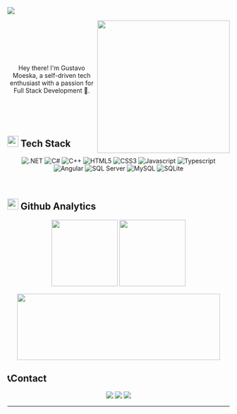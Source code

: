 <a href="https://www.linkedin.com/in/gumoeska/"><img src="https://github.com/gumoeska/gumoeska/assets/32044172/ee4fb780-6b6d-4132-bf74-cea24bf61a2a"></a>

<a href="https://www.linkedin.com/in/gumoeska/"><img src="https://github.com/gumoeska/gumoeska/assets/32044172/ee8b8f23-ccd7-4707-8541-2a2e77532303" align="right" height="300"></a>

<br><br><br>
<br><br>

<p align="center">Hey there! I'm Gustavo Moeska, a self-driven tech enthusiast with a passion for Full Stack Development 🚀.</p>

<br><br><br>

## <img src="https://media2.giphy.com/media/QssGEmpkyEOhBCb7e1/giphy.gif?cid=ecf05e47a0n3gi1bfqntqmob8g9aid1oyj2wr3ds3mg700bl&rid=giphy.gif" width ="25"> Tech Stack 

<p align="center"> 
    <a>
        <img src="https://img.shields.io/badge/.NET-5C2D91?style=for-the-badge&logo=.net&logoColor=white" alt=".NET"/>
    </a>
    <a>
        <img src="https://img.shields.io/badge/C%23-239120?style=for-the-badge&logo=c-sharp&logoColor=white" alt="C#"/>
    </a>
    <a>
        <img src="https://img.shields.io/badge/C%2B%2B-00599C?style=for-the-badge&logo=c%2B%2B&logoColor=white" alt="C++"/>
    </a>
    <a>
        <img src="https://img.shields.io/badge/HTML5-E34F26?style=for-the-badge&logo=html5&logoColor=white" alt="HTML5"/>
    </a>
    <a>
        <img src="https://img.shields.io/badge/CSS3-1572B6?style=for-the-badge&logo=css3&logoColor=white" alt="CSS3"/>
    </a>
    <a>
        <img src="https://img.shields.io/badge/JavaScript-F7DF1E?style=for-the-badge&logo=javascript&logoColor=black" alt="Javascript"/>
    </a>
    <a>
        <img src="https://img.shields.io/badge/TypeScript-007ACC?style=for-the-badge&logo=typescript&logoColor=white" alt="Typescript"/>
    </a>
    <a>
        <img src="https://img.shields.io/badge/Angular-DD0031?style=for-the-badge&logo=angular&logoColor=white" alt="Angular"/>
    </a>
    <a>
        <img src="https://img.shields.io/badge/Microsoft%20SQL%20Server-CC2927?style=for-the-badge&logo=microsoft%20sql%20server&logoColor=white" alt="SQL Server"/>
    </a>
    <a>
        <img src="https://img.shields.io/badge/MySQL-005C84?style=for-the-badge&logo=mysql&logoColor=white" alt="MySQL"/>
    </a>
    <a>
        <img src="https://img.shields.io/badge/SQLite-07405E?style=for-the-badge&logo=sqlite&logoColor=white" alt="SQLite"/>
    </a>
</p>

<br>

## <img src="https://media.giphy.com/media/iY8CRBdQXODJSCERIr/giphy.gif" width="25"> Github Analytics

<p align="center">
    <a>
        <img height="150" src="https://github-readme-stats.vercel.app/api?username=gumoeska&theme=tokyonight&show_icons=true/460/300">
    </a>
    <a>
        <img height="150" src="https://github-readme-stats.vercel.app/api/top-langs?username=gumoeska&show_icons=true&locale=en&layout=compact&theme=tokyonight">
    </a>
</p>
<p align="center">
    <a>
        <img width="460" height="150" src="https://github-readme-streak-stats.herokuapp.com/?user=gumoeska&theme=tokyonight&&fire=FF801F&currStreakNum=FFBE69&currStreakLabel=FFBE69">
    </a>
</p>


## 📞<b>Contact</b>

<div align="center">
  <a href="https://github.com/gumoeska" align="center" alt="Java" height="40" width="50"><img src="https://img.shields.io/badge/GitHub-100000?style=for-the-badge&logo=github&logoColor=white"></a>
  <a href="https://linkedin.com/in/gumoeska" align="center" alt="Java" height="40" width="50"><img src="https://img.shields.io/badge/LinkedIn-0077B5?style=for-the-badge&logo=linkedin&logoColor=white"></a>
  <a href="mailto:gumoeska@gmail.com" align="center" alt="Java" height="40" width="50"><img src="https://img.shields.io/badge/Gmail-D14836?style=for-the-badge&logo=gmail&logoColor=white"></a>
</div>

-----

